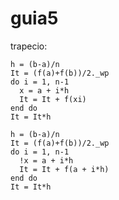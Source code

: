 # guia5

trapecio:

    h = (b-a)/n
    It = (f(a)+f(b))/2._wp
    do i = 1, n-1
      x = a + i*h
      It = It + f(xi)
    end do
    It = It*h
    
    h = (b-a)/n
    It = (f(a)+f(b))/2._wp
    do i = 1, n-1
      !x = a + i*h
      It = It + f(a + i*h)
    end do
    It = It*h
